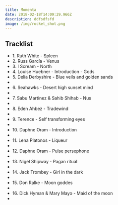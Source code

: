 ```yaml
---
title: Momenta
date: 2018-02-18T14:09:29.966Z
description: ddfsdfsfd
image: /img/rocket_shot.png
---
```

## <h2>Tracklist</h2>

<ul>

<li>1. Ruth White - Spleen</li>
<li>2. Russ García - Venus</li>
<li>3. I Scream - North</li>
<li>4. Louise Huebner - Introduction - Gods</li>
<li>5. Delia Derbyshire - Blue veils and golden sands<li>
<li>6. Seahawks - Desert high sunset mind<li>
<li>7. Sabu Martinez & Sahib Shihab - Nus<li>
<li>8. Eden Ahbez - Tradewind<li>
<li>9. Terence - Self transforming eyes<li>
<li>10. Daphne Oram - Introduction<li>
<li>11. Lena Platonos - Liqueur<li>
<li>12. Daphne Oram - Pulse persephone<li>
<li>13. Nigel Shipway - Pagan ritual<li>
<li>14. Jack Trombey - Girl in the dark<li>
<li>15. Don Ralke - Moon goddes<li>
<li>16. Dick Hyman & Mary Mayo - Maid of the moon<li>
</ul>
